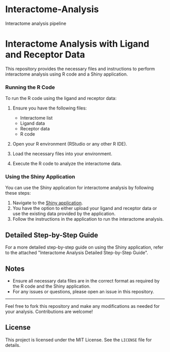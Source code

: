 # Interactome-Analysis
Interactome analysis pipeline
# Interactome Analysis with Ligand and Receptor Data

This repository provides the necessary files and instructions to perform interactome analysis using R code and a Shiny application.

### Running the R Code

To run the R code using the ligand and receptor data:
1. Ensure you have the following files:
    - Interactome list
    - Ligand data
    - Receptor data
    - R code
    
2. Open your R environment (RStudio or any other R IDE).
3. Load the necessary files into your environment.
4. Execute the R code to analyze the interactome data.

### Using the Shiny Application

You can use the Shiny application for interactome analysis by following these steps:
1. Navigate to the [Shiny application](https://sensoryomics.shinyapps.io/Interactome/).
2. You have the option to either upload your ligand and receptor data or use the existing data provided by the application.
3. Follow the instructions in the application to run the interactome analysis.

## Detailed Step-by-Step Guide
For a more detailed step-by-step guide on using the Shiny application, refer to the attached "Interactome Analysis Detailed Step-by-Step Guide".

## Notes
- Ensure all necessary data files are in the correct format as required by the R code and the Shiny application.
- For any issues or questions, please open an issue in this repository.

---
Feel free to fork this repository and make any modifications as needed for your analysis. Contributions are welcome!

## License
This project is licensed under the MIT License. See the `LICENSE` file for details.

